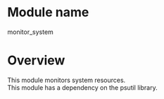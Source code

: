 # Module name
monitor_system

# Overview
This module monitors system resources.  
This module has a dependency on the psutil library.
